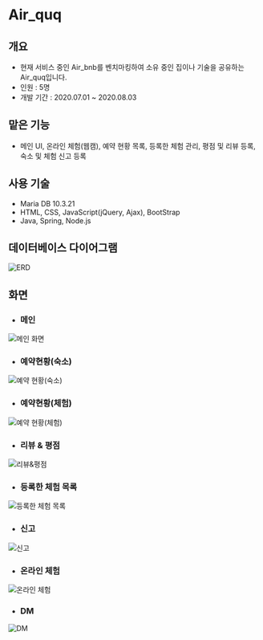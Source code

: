# Air_quq<br>
## 개요
* 현재 서비스 중인 Air_bnb를 벤치마킹하여 소유 중인 집이나 기술을 공유하는 Air_quq입니다.
* 인원 : 5명
* 개발 기간 : 2020.07.01 ~ 2020.08.03
## 맡은 기능
* 메인 UI, 온라인 체험(웹캠), 예약 현황 목록, 등록한 체험 관리, 평점 및 리뷰 등록, 숙소 및 체험 신고 등록

## 사용 기술
* Maria DB 10.3.21
* HTML, CSS, JavaScript(jQuery, Ajax), BootStrap
* Java, Spring, Node.js
## 데이터베이스 다이어그램
![ERD](https://user-images.githubusercontent.com/58472980/98431878-b1b1d080-20fc-11eb-82fe-4b3b8dc95f10.jpg)
## 화면
* ### 메인
![메인 화면](https://user-images.githubusercontent.com/58472980/98431909-f2a9e500-20fc-11eb-9261-2772b5aa839b.PNG)
* ### 예약현황(숙소)
![예약 현황(숙소)](https://user-images.githubusercontent.com/58472980/98432132-98118880-20fe-11eb-82f1-c5ccd1a6c65e.PNG)
* ### 예약현황(체험)
![예약 현황(체험)](https://user-images.githubusercontent.com/58472980/98432754-d316ba80-2104-11eb-9987-6432049d47d1.PNG)
* ### 리뷰 & 평점
![리뷰&평점](https://user-images.githubusercontent.com/58472980/98432761-e75ab780-2104-11eb-8c6a-a0228b4f596e.PNG)
* ### 등록한 체험 목록
![등록한 체험 목록](https://user-images.githubusercontent.com/58472980/98432771-02c5c280-2105-11eb-89b1-b8283330781a.PNG)
* ### 신고
![신고](https://user-images.githubusercontent.com/58472980/98432779-153ffc00-2105-11eb-84dd-279be1f0b87e.PNG)
* ### 온라인 체험
![온라인 체험](https://user-images.githubusercontent.com/58472980/98432781-1d983700-2105-11eb-9f2f-0a8ada17282d.PNG)
* ### DM
![DM](https://user-images.githubusercontent.com/58472980/98432807-50422f80-2105-11eb-8a52-768f706f2fdd.PNG)
